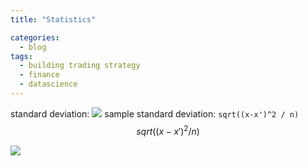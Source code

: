 ```yaml
---
title: "Statistics"

categories:
  - blog
tags:
  - building trading strategy
  - finance
  - datascience
---
```


standard deviation: <img src="https://render.githubusercontent.com/render/math?math=\sqrt{\Sigma \frac{(x-\overline{\rm x})^2}{n}}">
sample standard deviation: `sqrt((x-x')^2 / n)` $$ sqrt((x-x')^2 / n) $$

<img src="https://render.githubusercontent.com/render/math?math=e^{i%20\pi}%20=%20-1">
